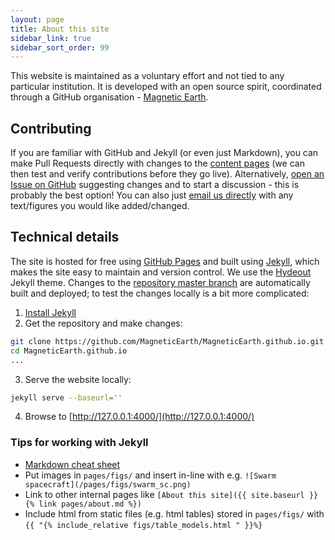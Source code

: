 ```yaml
---
layout: page
title: About this site
sidebar_link: true
sidebar_sort_order: 99
---
```


This website is maintained as a voluntary effort and not tied to any particular institution. It is developed with an open source spirit, coordinated through a GitHub organisation - [Magnetic Earth](https://github.com/MagneticEarth).

## Contributing

If you are familiar with GitHub and Jekyll (or even just Markdown), you can make Pull Requests directly with changes to the [content pages](https://github.com/MagneticEarth/MagneticEarth.github.io/tree/master/pages) (we can then test and verify contributions before they go live). Alternatively, [open an Issue on GitHub](https://github.com/MagneticEarth/MagneticEarth.github.io/issues) suggesting changes and to start a discussion - this is probably the best option! You can also just [email us directly](mailto:ashley.smith@ed.ac.uk) with any text/figures you would like added/changed.

## Technical details

The site is hosted for free using [GitHub Pages](https://pages.github.com/) and built using [Jekyll](https://jekyllrb.com/), which makes the site easy to maintain and version control. We use the [Hydeout](https://github.com/fongandrew/hydeout) Jekyll theme. Changes to the [repository master branch](https://github.com/MagneticEarth/MagneticEarth.github.io) are automatically built and deployed; to test the changes locally is a bit more complicated:

1. [Install Jekyll](https://jekyllrb.com/docs/installation/)
2. Get the repository and make changes:
```bash
git clone https://github.com/MagneticEarth/MagneticEarth.github.io.git
cd MagneticEarth.github.io
...
```
3. Serve the website locally:
```bash
jekyll serve --baseurl=''
```
4. Browse to [http://127.0.0.1:4000/](http://127.0.0.1:4000/)

### Tips for working with Jekyll

- [Markdown cheat sheet](https://github.com/adam-p/markdown-here/wiki/Markdown-Cheatsheet)
- Put images in `pages/figs/` and insert in-line with e.g. `![Swarm spacecraft](/pages/figs/swarm_sc.png)`
- Link to other internal pages like `[About this site]({{ site.baseurl }}{% link pages/about.md %})`
- Include html from static files (e.g. html tables) stored in `pages/figs/` with `{{ "{% include_relative figs/table_models.html " }}%}`
